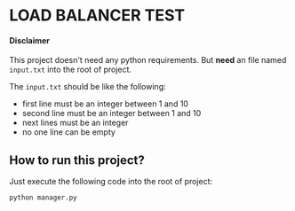 # LOAD BALANCER TEST

#### Disclaimer
This project doesn't need any python requirements.
But **need** an file named `input.txt` into the root of project.

The `input.txt` should be like the following:
- first line must be an integer between 1 and 10
- second line must be an integer between 1 and 10
- next lines must be an integer
- no one line can be empty


## How to run this project?
Just execute the following code into the root of project:
```shell script
python manager.py
```
